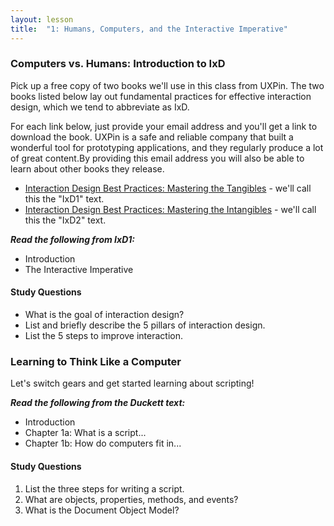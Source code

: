 ```yaml
---
layout: lesson
title:  "1: Humans, Computers, and the Interactive Imperative"
---
```

### Computers vs. Humans: Introduction to IxD

Pick up a free copy of two books we'll use in this class from UXPin. The two books listed below lay out fundamental practices for effective interaction design, which we tend to abbreviate as IxD. 

For each link below, just provide your email address and you'll get a link to download the book. UXPin is a safe and reliable company that built a wonderful tool for prototyping applications, and they regularly produce a lot of great content.By providing this email address you will also be able to learn about other books they release. 

* [Interaction Design Best Practices: Mastering the Tangibles][ixd1] - we'll call this the "IxD1" text.
* [Interaction Design Best Practices: Mastering the Intangibles][ixd2] - we'll call this the "IxD2" text.

***Read the following from IxD1:***

* Introduction
* The Interactive Imperative

#### Study Questions

* What is the goal of interaction design?
* List and briefly describe the 5 pillars of interaction design.
* List the 5 steps to improve interaction.

### Learning to Think Like a Computer

Let's switch gears and get started learning about scripting!

***Read the following from the Duckett text:***

* Introduction
* Chapter 1a: What is a script...
* Chapter 1b: How do computers fit in... 

#### Study Questions

1. List the three steps for writing a script.
2. What are objects, properties, methods, and events?
3. What is the Document Object Model?


[ixd1]: http://www.uxpin.com/interaction-design-best-practices-tangibles.html
[ixd2]: http://www.uxpin.com/interaction-design-best-practices-intangibles.html
